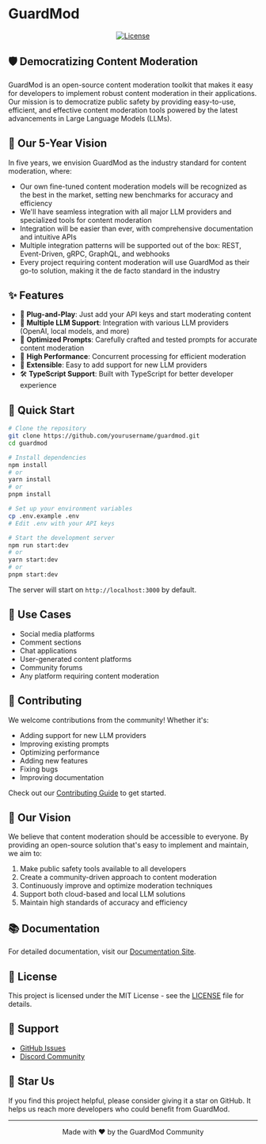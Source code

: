 # GuardMod

<p align="center">
  <a href="https://github.com/ammce/guardmod/blob/main/LICENSE" target="_blank"><img src="https://img.shields.io/github/license/ammce/guardmod" alt="License" /></a>
</p>

## 🛡️ Democratizing Content Moderation

GuardMod is an open-source content moderation toolkit that makes it easy for developers to implement robust content moderation in their applications. Our mission is to democratize public safety by providing easy-to-use, efficient, and effective content moderation tools powered by the latest advancements in Large Language Models (LLMs).

## 🔮 Our 5-Year Vision

In five years, we envision GuardMod as the industry standard for content moderation, where:

- Our own fine-tuned content moderation models will be recognized as the best in the market, setting new benchmarks for accuracy and efficiency
- We'll have seamless integration with all major LLM providers and specialized tools for content moderation
- Integration will be easier than ever, with comprehensive documentation and intuitive APIs
- Multiple integration patterns will be supported out of the box: REST, Event-Driven, gRPC, GraphQL, and webhooks
- Every project requiring content moderation will use GuardMod as their go-to solution, making it the de facto standard in the industry

## ✨ Features

- 🔌 **Plug-and-Play**: Just add your API keys and start moderating content
- 🤖 **Multiple LLM Support**: Integration with various LLM providers (OpenAI, local models, and more)
- 🎯 **Optimized Prompts**: Carefully crafted and tested prompts for accurate content moderation
- 🚀 **High Performance**: Concurrent processing for efficient moderation
- 🔄 **Extensible**: Easy to add support for new LLM providers
- 🛠️ **TypeScript Support**: Built with TypeScript for better developer experience

## 🚀 Quick Start

```bash
# Clone the repository
git clone https://github.com/yourusername/guardmod.git
cd guardmod

# Install dependencies
npm install
# or
yarn install
# or
pnpm install

# Set up your environment variables
cp .env.example .env
# Edit .env with your API keys

# Start the development server
npm run start:dev
# or
yarn start:dev
# or
pnpm start:dev
```

The server will start on `http://localhost:3000` by default.

## 🎯 Use Cases

- Social media platforms
- Comment sections
- Chat applications
- User-generated content platforms
- Community forums
- Any platform requiring content moderation

## 🤝 Contributing

We welcome contributions from the community! Whether it's:

- Adding support for new LLM providers
- Improving existing prompts
- Optimizing performance
- Adding new features
- Fixing bugs
- Improving documentation

Check out our [Contributing Guide](CONTRIBUTING.md) to get started.

## 🌟 Our Vision

We believe that content moderation should be accessible to everyone. By providing an open-source solution that's easy to implement and maintain, we aim to:

1. Make public safety tools available to all developers
2. Create a community-driven approach to content moderation
3. Continuously improve and optimize moderation techniques
4. Support both cloud-based and local LLM solutions
5. Maintain high standards of accuracy and efficiency

## 📚 Documentation

For detailed documentation, visit our [Documentation Site](https://guardmod.com).

## 📄 License

This project is licensed under the MIT License - see the [LICENSE](LICENSE) file for details.

## 🤝 Support

- [GitHub Issues](https://github.com/yourusername/guardmod/issues)
- [Discord Community](https://discord.gg/guardmod)

## 🌟 Star Us

If you find this project helpful, please consider giving it a star on GitHub. It helps us reach more developers who could benefit from GuardMod.

---

<p align="center">
  Made with ❤️ by the GuardMod Community
</p>
